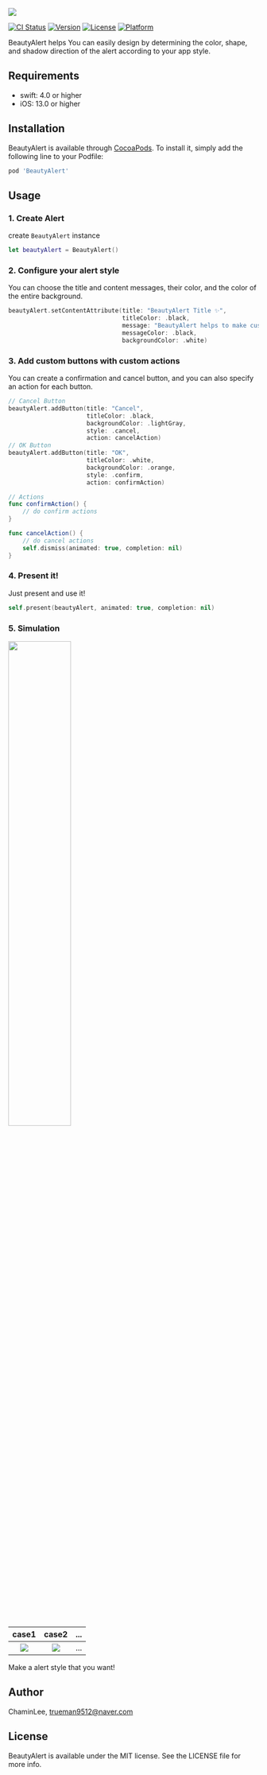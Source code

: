 ![](https://i.imgur.com/uXIySa9.gif)

[![CI Status](https://img.shields.io/travis/ChaminLee/BeautyAlert.svg?style=flat)](https://travis-ci.org/ChaminLee/BeautyAlert) [![Version](https://img.shields.io/cocoapods/v/BeautyAlert.svg?style=flat)](https://cocoapods.org/pods/BeautyAlert) [![License](https://img.shields.io/cocoapods/l/BeautyAlert.svg?style=flat)](https://cocoapods.org/pods/BeautyAlert) [![Platform](https://img.shields.io/cocoapods/p/BeautyAlert.svg?style=flat)](https://cocoapods.org/pods/BeautyAlert)

BeautyAlert helps You can easily design by determining the color, shape, and shadow direction of the alert according to your app style.

## Requirements

- swift: 4.0 or higher
- iOS: 13.0 or higher

## Installation

BeautyAlert is available through [CocoaPods](https://cocoapods.org). To install
it, simply add the following line to your Podfile:

```ruby
pod 'BeautyAlert'
```

## Usage

### 1. Create Alert

create `BeautyAlert` instance
```swift 
let beautyAlert = BeautyAlert()
```

### 2. Configure your alert style

You can choose the title and content messages, their color, and the color of the entire background.

```swift 
beautyAlert.setContentAttribute(title: "BeautyAlert Title ✨", 
                                titleColor: .black, 
                                message: "BeautyAlert helps to make custom alert easily", 
                                messageColor: .black, 
                                backgroundColor: .white)
```

### 3. Add custom buttons with custom actions

You can create a confirmation and cancel button, and you can also specify an action for each button.

```swift
// Cancel Button
beautyAlert.addButton(title: "Cancel",
                      titleColor: .black,
                      backgroundColor: .lightGray, 
                      style: .cancel, 
                      action: cancelAction)
// OK Button
beautyAlert.addButton(title: "OK",
                      titleColor: .white,
                      backgroundColor: .orange, 
                      style: .confirm,
                      action: confirmAction)

// Actions 
func confirmAction() {
    // do confirm actions
}

func cancelAction() {
    // do cancel actions
    self.dismiss(animated: true, completion: nil)
}
```

### 4. Present it!

Just present and use it!

```swift
self.present(beautyAlert, animated: true, completion: nil)
```

### 5. Simulation 

<img src="https://i.imgur.com/5KCCa7j.gif" width=50%>

<br> 
<br> 

|case1|case2|...|
|:---:|:---:|:---:|
|![](https://i.imgur.com/DlFneNk.png)|![](https://i.imgur.com/sBKCqbD.png)|...|

Make a alert style that you want!

## Author

ChaminLee, trueman9512@naver.com

## License

BeautyAlert is available under the MIT license. See the LICENSE file for more info.
